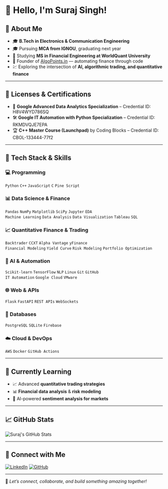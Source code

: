 # 👋 Hello, I'm Suraj Singh!

## 🚀 About Me
- 🎓 **B.Tech in Electronics & Communication Engineering**
- 🎓 Pursuing **MCA from IGNOU**, graduating next year
- 📘 Studying **MS in Financial Engineering at WorldQuant University**
- 💼 Founder of [AlgoPoints.in](https://algopoints.in) — automating finance through code
- 💹 Exploring the intersection of **AI, algorithmic trading, and quantitative finance**

---

## 💼 Licenses & Certifications
- 🧠 **Google Advanced Data Analytics Specialization** – Credential ID: H8V4WYD786SQ  
- 🛠 **Google IT Automation with Python Specialization** – Credential ID: RKMDVQJE7EPA  
- 🏆 **C++ Master Course (Launchpad)** by Coding Blocks – Credential ID: CBOL-133444-77f2

---

## 🔧 Tech Stack & Skills

### 💻 Programming
`Python` `C++` `JavaScript` `C` `Pine Script`

### 📊 Data Science & Finance
`Pandas` `NumPy` `Matplotlib` `SciPy` `Jupyter` `EDA`  
`Machine Learning` `Data Analysis` `Data Visualization` `Tableau` `SQL`

### 📈 Quantitative Finance & Trading
`Backtrader` `CCXT` `Alpha Vantage` `yFinance`  
`Financial Modeling` `Yield Curve` `Risk Modeling` `Portfolio Optimization`

### 🤖 AI & Automation
`Scikit-learn` `TensorFlow` `NLP` `Linux` `Git` `GitHub`  
`IT Automation` `Google Cloud` `VMware`

### 🌐 Web & APIs
`Flask` `FastAPI` `REST APIs` `WebSockets`

### 💾 Databases
`PostgreSQL` `SQLite` `Firebase`

### ☁️ Cloud & DevOps
`AWS` `Docker` `GitHub Actions`

---

## 🌱 Currently Learning
- 📈 Advanced **quantitative trading strategies**
- 📊 **Financial data analysis** & **risk modeling**
- 🤖 AI-powered **sentiment analysis for markets**

---

## 📈 GitHub Stats
![Suraj's GitHub Stats](https://github-readme-stats.vercel.app/api?username=Suraj-Singh1&show_icons=true&theme=radical)

---

## 🔗 Connect with Me
[![LinkedIn](https://img.shields.io/badge/-LinkedIn-blue?style=flat-square&logo=linkedin)](https://www.linkedin.com/in/imsuraj) 
[![GitHub](https://img.shields.io/badge/-GitHub-gray?style=flat-square&logo=github)](https://github.com/Suraj-Singh1)

---

🚀 *Let’s connect, collaborate, and build something amazing together!*
